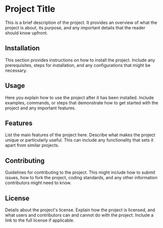 # Project Title

This is a brief description of the project. It provides an overview of what the project is about, its purpose, and any important details that the reader should know upfront.

## Installation

This section provides instructions on how to install the project. Include any prerequisites, steps for installation, and any configurations that might be necessary.

## Usage

Here you explain how to use the project after it has been installed. Include examples, commands, or steps that demonstrate how to get started with the project and any important features.

## Features

List the main features of the project here. Describe what makes the project unique or particularly useful. This can include any functionality that sets it apart from similar projects.

## Contributing

Guidelines for contributing to the project. This might include how to submit issues, how to fork the project, coding standards, and any other information contributors might need to know.

## License

Details about the project's license. Explain how the project is licensed, and what users and contributors can and cannot do with the project. Include a link to the full license if applicable.
